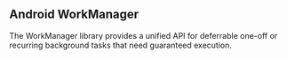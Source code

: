 Android WorkManager
------------
The WorkManager library provides a unified API for deferrable one-off or recurring background tasks that need guaranteed execution.
